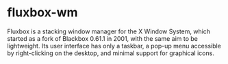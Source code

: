 # fluxbox-wm

Fluxbox is a stacking window manager for the X Window System, which started as a fork of Blackbox 0.61.1 in 2001, with the same aim to be lightweight. Its user interface has only a taskbar, a pop-up menu accessible by right-clicking on the desktop, and minimal support for graphical icons.
